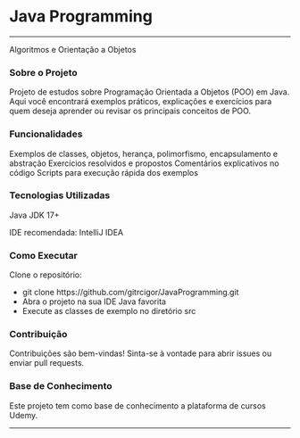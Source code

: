 # Java Programming

<html>
<body>

<hr>Algoritmos e Orientação a Objetos</hr>


<h3>Sobre o Projeto</h3>
Projeto de estudos sobre Programação Orientada a Objetos (POO) em Java. Aqui você encontrará exemplos práticos, explicações e exercícios para quem deseja aprender ou revisar os principais conceitos de POO.  

<h3>Funcionalidades</h3>

Exemplos de classes, objetos, herança, polimorfismo, encapsulamento e abstração
Exercícios resolvidos e propostos
Comentários explicativos no código
Scripts para execução rápida dos exemplos

<h3>Tecnologias Utilizadas</h3>

Java JDK 17+
<p>IDE recomendada: IntelliJ IDEA</p>

<h3>Como Executar</h3>

Clone o repositório:
<ul>
<li>git clone <a href="https://github.com/gitrcigor/JavaProgramming.git"></a>https://github.com/gitrcigor/JavaProgramming.git</li>
<li>Abra o projeto na sua IDE Java favorita</li>
<li>Execute as classes de exemplo no diretório src</li>
</ul>

<h3>Contribuição</h3>
Contribuições são bem-vindas! Sinta-se à vontade para abrir issues ou enviar pull requests.  

<h3>Base de Conhecimento</h3>
<p>Este projeto tem como base de conhecimento a plataforma de cursos Udemy.</p>  <hr></hr>

</body>
</html>